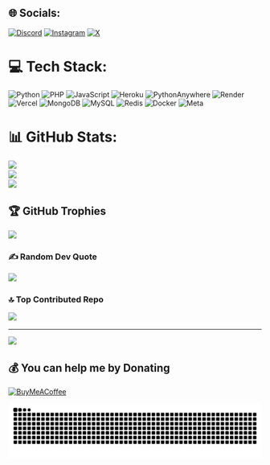 

## 🌐 Socials:
[![Discord](https://img.shields.io/badge/Discord-%237289DA.svg?logo=discord&logoColor=white)](https://discord.gg/ifeelscam) [![Instagram](https://img.shields.io/badge/Instagram-%23E4405F.svg?logo=Instagram&logoColor=white)](https://instagram.com/foileds) [![X](https://img.shields.io/badge/X-black.svg?logo=X&logoColor=white)](https://x.com/PanWala_) 

# 💻 Tech Stack:
![Python](https://img.shields.io/badge/python-3670A0?style=for-the-badge&logo=python&logoColor=ffdd54) ![PHP](https://img.shields.io/badge/php-%23777BB4.svg?style=for-the-badge&logo=php&logoColor=white) ![JavaScript](https://img.shields.io/badge/javascript-%23323330.svg?style=for-the-badge&logo=javascript&logoColor=%23F7DF1E) ![Heroku](https://img.shields.io/badge/heroku-%23430098.svg?style=for-the-badge&logo=heroku&logoColor=white) ![PythonAnywhere](https://img.shields.io/badge/pythonanywhere-%232F9FD7.svg?style=for-the-badge&logo=pythonanywhere&logoColor=151515) ![Render](https://img.shields.io/badge/Render-%46E3B7.svg?style=for-the-badge&logo=render&logoColor=white) ![Vercel](https://img.shields.io/badge/vercel-%23000000.svg?style=for-the-badge&logo=vercel&logoColor=white) ![MongoDB](https://img.shields.io/badge/MongoDB-%234ea94b.svg?style=for-the-badge&logo=mongodb&logoColor=white) ![MySQL](https://img.shields.io/badge/mysql-4479A1.svg?style=for-the-badge&logo=mysql&logoColor=white) ![Redis](https://img.shields.io/badge/redis-%23DD0031.svg?style=for-the-badge&logo=redis&logoColor=white) ![Docker](https://img.shields.io/badge/docker-%230db7ed.svg?style=for-the-badge&logo=docker&logoColor=white) ![Meta](https://img.shields.io/badge/Meta-%230467DF.svg?style=for-the-badge&logo=Meta&logoColor=white)
# 📊 GitHub Stats:
![](https://github-readme-stats.vercel.app/api?username=Ifeelscam&theme=dark&hide_border=false&include_all_commits=false&count_private=false)<br/>
![](https://github-readme-streak-stats.herokuapp.com/?user=Ifeelscam&theme=dark&hide_border=false)<br/>
![](https://github-readme-stats.vercel.app/api/top-langs/?username=Ifeelscam&theme=dark&hide_border=false&include_all_commits=false&count_private=false&layout=compact)

## 🏆 GitHub Trophies
![](https://github-profile-trophy.vercel.app/?username=Ifeelscam&theme=radical&no-frame=false&no-bg=false&margin-w=4)

### ✍️ Random Dev Quote
![](https://quotes-github-readme.vercel.app/api?type=horizontal&theme=gruvbox)

### 🔝 Top Contributed Repo
![](https://github-contributor-stats.vercel.app/api?username=Ifeelscam&limit=5&theme=dark&combine_all_yearly_contributions=true)

---
[![](https://visitcount.itsvg.in/api?id=Ifeelscam&icon=0&color=0)](https://visitcount.itsvg.in)

  ## 💰 You can help me by Donating
  [![BuyMeACoffee](https://img.shields.io/badge/Buy%20Me%20a%20Coffee-ffdd00?style=for-the-badge&logo=buy-me-a-coffee&logoColor=black)](https://buymeacoffee.com/ifeelscam) 

![snake gif](https://github.com/ifeelscam/ifeelscam/blob/output/github-snake-dark.svg)
  
<!-- Proudly created with GPRM ( https://gprm.itsvg.in ) -->
